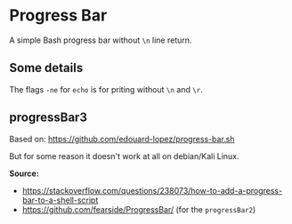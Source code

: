 # Progress Bar
A simple Bash progress bar without `\n` line return.

## Some details
The flags `-ne` for `echo` is for priting without `\n` and `\r`.

## progressBar3
Based on: https://github.com/edouard-lopez/progress-bar.sh

But for some reason it doesn't work at all on debian/Kali Linux.

**Source:** 
- https://stackoverflow.com/questions/238073/how-to-add-a-progress-bar-to-a-shell-script
- https://github.com/fearside/ProgressBar/ (for the `progressBar2`)
